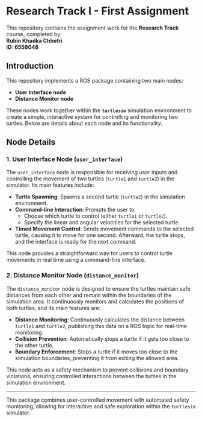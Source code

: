 # Research Track I - First Assignment

This repository contains the assignment work for the **Research Track** course, completed by:<br>
**Rubin Khadka Chhetri**<br>
**ID: 6558048**<br>

## Introduction

This repository implements a ROS package containing two main nodes:

-  **User Interface node** 
-  **Distance Monitor node**

These nodes work together within the **`turtlesim`** simulation environment to create a simple, interactive system for controlling and monitoring two turtles. Below are details about each node and its functionality.

## Node Details

### 1. **User Interface Node (`user_interface`)**

The `user_interface` node is responsible for receiving user inputs and controlling the movement of two turtles (`turtle1` and `turtle2`) in the simulator. Its main features include:

- **Turtle Spawning**: Spawns a second turtle (`turtle2`) in the simulation environment.
- **Command-line Interaction**: Prompts the user to:
  - Choose which turtle to control (either `turtle1` or `turtle2`).
  - Specify the linear and angular velocities for the selected turtle.
- **Timed Movement Control**: Sends movement commands to the selected turtle, causing it to move for one second. Afterward, the turtle stops, and the interface is ready for the next command.

This node provides a straightforward way for users to control turtle movements in real time using a command-line interface.

### 2. **Distance Monitor Node (`distance_monitor`)**

The `distance_monitor` node is designed to ensure the turtles maintain safe distances from each other and remain within the boundaries of the simulation area. It continuously monitors and calculates the positions of both turtles, and its main features are:

- **Distance Monitoring**: Continuously calculates the distance between `turtle1` and `turtle2`, publishing this data on a ROS topic for real-time monitoring.
- **Collision Prevention**: Automatically stops a turtle if it gets too close to the other turtle.
- **Boundary Enforcement**: Stops a turtle if it moves too close to the simulation boundaries, preventing it from exiting the allowed area.

This node acts as a safety mechanism to prevent collisions and boundary violations, ensuring controlled interactions between the turtles in the simulation environment.

---

This package combines user-controlled movement with automated safety monitoring, allowing for interactive and safe exploration within the `turtlesim` simulator.
